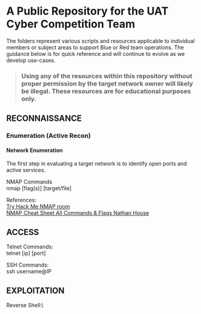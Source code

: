 # A Public Repository for the UAT Cyber Competition Team
The folders represent various scripts and resources applicable to individual members or subject areas to support Blue or Red team operations.  The guidance below is for quick reference and will continue to evolve as we develop use-cases.
> ### Using any of the resources within this repository without proper permission by the target network owner will likely be illegal.  These resources are for educational purposes only. 

## RECONNAISSANCE
### Enumeration (Active Recon)
#### Network Enumeration
The first step in evaluating a target network is to identify open ports and active services.

NMAP Commands\
nmap [flag(s)] [target/file]



References:\
[Try Hack Me NMAP room](https://tryhackme.com/r/room/furthernmap)\
[NMAP Cheat Sheet All Commands & Flags Nathan House](https://www.stationx.net/nmap-cheat-sheet/)


## ACCESS

Telnet Commands:\
telnet [ip] [port]

SSH Commands:\
ssh username@IP

## EXPLOITATION

Reverse Shell:\
